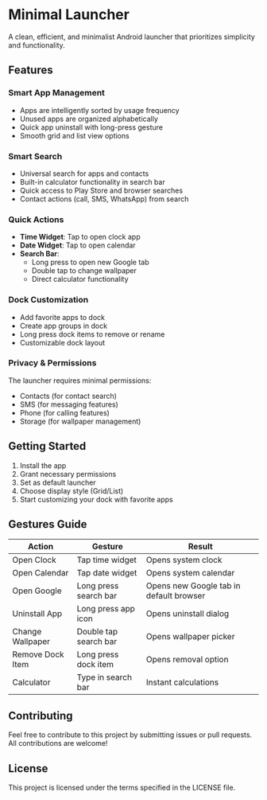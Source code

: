 
# Minimal Launcher

A clean, efficient, and minimalist Android launcher that prioritizes simplicity and functionality.

## Features

### Smart App Management
- Apps are intelligently sorted by usage frequency
- Unused apps are organized alphabetically
- Quick app uninstall with long-press gesture
- Smooth grid and list view options

### Smart Search
- Universal search for apps and contacts
- Built-in calculator functionality in search bar
- Quick access to Play Store and browser searches
- Contact actions (call, SMS, WhatsApp) from search

### Quick Actions
- **Time Widget**: Tap to open clock app
- **Date Widget**: Tap to open calendar
- **Search Bar**:
    - Long press to open new Google tab
    - Double tap to change wallpaper
    - Direct calculator functionality

### Dock Customization
- Add favorite apps to dock
- Create app groups in dock
- Long press dock items to remove or rename
- Customizable dock layout

### Privacy & Permissions
The launcher requires minimal permissions:
- Contacts (for contact search)
- SMS (for messaging features)
- Phone (for calling features)
- Storage (for wallpaper management)

## Getting Started

1. Install the app
2. Grant necessary permissions
3. Set as default launcher
4. Choose display style (Grid/List)
5. Start customizing your dock with favorite apps

## Gestures Guide

| Action | Gesture | Result |
|--------|---------|--------|
| Open Clock | Tap time widget | Opens system clock |
| Open Calendar | Tap date widget | Opens system calendar |
| Open Google | Long press search bar | Opens new Google tab in default browser |
| Uninstall App | Long press app icon | Opens uninstall dialog |
| Change Wallpaper | Double tap search bar | Opens wallpaper picker |
| Remove Dock Item | Long press dock item | Opens removal option |
| Calculator | Type in search bar | Instant calculations |

## Contributing

Feel free to contribute to this project by submitting issues or pull requests. All contributions are welcome!

## License

This project is licensed under the terms specified in the LICENSE file.

